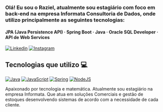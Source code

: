 ### Olá! Eu sou o Raziel, atualmente sou estagiário com foco em back-end na empresa Informata Consultoria de Dados, onde utilizo principalmente as seguintes tecnologias:
#### JPA (Java Persistence API) · Spring Boot · Java · Oracle SQL Developer · API de Web Services 


[![Linkedin](https://img.shields.io/badge/LinkedIn-0077B5?style=for-the-badge&logo=linkedin&logoColor=white)](https://www.linkedin.com/in/raziel-jos%C3%A9-6084b314a/)
[![Instagram](https://img.shields.io/badge/Instagram-E4405F?style=for-the-badge&logo=instagram&logoColor=white)](https://www.instagram.com/raziel.jose/)

## Tecnologias que utilizo 💻

[![Java](https://img.shields.io/badge/Java-ED8B00?style=for-the-badge&logo=java&logoColor=white)]()
[![JavaScript](https://img.shields.io/badge/JavaScript-F7DF1E?style=for-the-badge&logo=javascript&logoColor=black)]()
[![Spring](https://img.shields.io/badge/Spring-6DB33F?style=for-the-badge&logo=spring&logoColor=white)]()
[![NodeJS](https://img.shields.io/badge/Node.js-43853D?style=for-the-badge&logo=node.js&logoColor=white)]()

Apaixonado por tecnologia e matemática. Atualmente sou estagiário na empresa Informata. Que atua em soluções Comerciais e gestão de estoques desenvolvendo sistemas de acordo com a necessidade de cada cliente.
